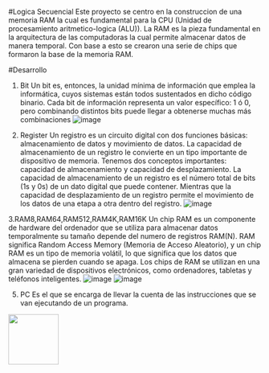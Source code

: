 #Logica Secuencial
Este proyecto se centro en la construccion de una memoria RAM la cual es fundamental para la CPU (Unidad de procesamiento aritmetico-logica (ALU)). La RAM es la pieza fundamental en la arquitectura de las computadoras la cual permite almacenar datos de manera temporal. Con base a esto se crearon una serie de chips que formaron la base de la memoria RAM.

#Desarrollo
1. Bit
Un bit es, entonces, la unidad mínima de información que emplea la informática, cuyos sistemas están todos sustentados en dicho código binario. Cada bit de información representa un valor específico: 1 ó 0, pero combinando distintos bits puede llegar a obtenerse muchas más combinaciones
![image](https://github.com/Jaider1727/computer_architecture/assets/132866666/5113332c-b181-418d-9351-77647b903d39)


3. Register
Un registro es un circuito digital con dos funciones  básicas:  almacenamiento    de    datos    y  movimiento  de  datos.  La  capacidad de almacenamiento de un registro le convierte en un tipo   importante   de   dispositivo   de   memoria.   Tenemos   dos   conceptos   importantes: capacidad   de  almacenamiento   y   capacidad   de   desplazamiento.   La      capacidad      de  almacenamiento de un registro es el número total de bits (1s y 0s) de un dato digital que puede  contener.  Mientras  que  la    capacidad    de    desplazamiento    de    un    registro    permite    el movimiento  de los datos de una etapa  a otra dentro del registro.
![image](https://github.com/Jaider1727/computer_architecture/assets/132866666/d07a2e75-682c-4a19-b18a-1a980e805d4f)

3.RAM8,RAM64,RAM512,RAM4K,RAM16K
Un chip RAM es un componente de hardware del ordenador que se utiliza para almacenar datos temporalmente su tamaño depende del numero de registros RAM(N). RAM significa Random Access Memory (Memoria de Acceso Aleatorio), y un chip RAM es un tipo de memoria volátil, lo que significa que los datos que almacena se pierden cuando se apaga. Los chips de RAM se utilizan en una gran variedad de dispositivos electrónicos, como ordenadores, tabletas y teléfonos inteligentes.
![image](https://github.com/Jaider1727/computer_architecture/assets/132866666/b684c5f9-4892-449f-bf79-64072b2f182a)
![image](https://github.com/Jaider1727/computer_architecture/assets/132866666/d22b3224-c0a7-4bb2-ab10-39539d1b8c8d)

5. PC
Es el que se encarga de llevar la cuenta de las instrucciones que se van ejecutando de un programa.
<img src="PC.png" width="100">
